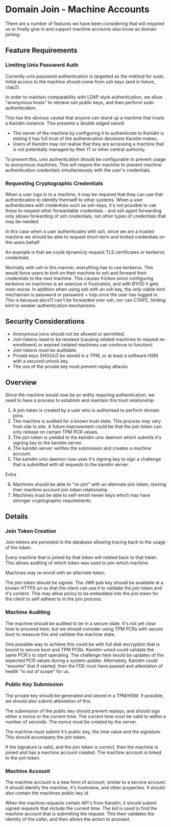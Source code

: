 # Domain Join - Machine Accounts

There are a number of features we have been considering that will required us to finally give in and
support machine accounts also know as domain joining.

## Feature Requirements

### Limiting Unix Password Auth

Currently unix password authentication is targetted as the method for sudo. Initial access to the
machine should come from ssh keys (and in future, ctap2).

In order to maintain compatability with LDAP style authentication, we allow "anonymous hosts" to
retrieve ssh public keys, and then perform sudo authentication.

This has the obvious caveat that anyone can stand up a machine that trusts a Kanidm instance. This
presents a double edged sword:

- The owner of the machine by configuring it to authenticate to Kanidm is stating it has full trust
  of the authentication decisions Kanidm makes.
- Users of Kanidm may not realise that they are accessing a machine that is not potentially managed
  by their IT or other central authority.

To prevent this, unix authentication should be configurable to prevent usage to anonymous machines.
This will require the machine to present machine authentication credentials simultaneously with the
user's credentials.

### Requesting Cryptographic Credentials

When a user logs in to a machine, it may be required that they can use that authentication to
identify themself to other systems. When a user authenticates with credentials such as ssh-keys,
it's not possible to use these to request other forwardable credentials - and ssh agent forwarding
only allows forwarding of ssh credentials, not other types of credentials that may be needed.

In this case when a user authenticates with ssh, since we are a trusted machine we should be able to
request short-term and limited credentials on the users behalf.

An example is that we could dynamicly request TLS certificates or kerberos credentials.

Normally with ssh in this manner, everything has to use kerberos. This would force users to kinit on
their machine to ssh and forward their credentials to the next machine. This causes friction since
configuring kerberos on machines is an exercise in frustration, and with BYOD it gets even worse. In
addition when using ssh with an ssh key, the only viable kinit mechanism is password or password +
totp once the user has logged in. This is because pkcs11 can't be forwarded over ssh, nor can CTAP2,
limiting kinit to weaker authentication mechanisms.

## Security Considerations

- Anonymous joins should not be allowed or permitted.
- Join tokens need to be revoked (causing related machines to request re-enrollment) or expired
  (related machines can continue to function)
- Join tokens must be auditable.
- Private keys SHOULD be stored in a TPM, or at least a software HSM with a secured unlock key.
- The use of the private key must prevent replay attacks

## Overview

Since the machine would now be an entity requiring authentication, we need to have a process to
establish and maintain this trust relationship.

1. A join token is created by a user who is authorised to perform domain joins.
2. The machine is audited for a known trust state. This process may vary from site to site. A future
   improvement could be that the join token can only release on certain TPM PCR values.
3. The join token is yielded to the kanidm unix daemon which submits it's signing key to the kanidm
   server.
4. The kanidm server verifies the submission and creates a machine account.
5. The kanidm unix daemon now uses it's signing key to sign a challenge that is submitted with all
   requests to the kanidm server.

Extra

6. Machines should be able to "re-join" with an alternate join token, moving their machine account
   join token relationship.
7. Machines must be able to self-enroll newer keys which may have stronger cryptographic
   requirements.

## Details

### Join Token Creation

Join tokens are persisted in the database allowing tracing back to the usage of the token.

Every machine that is joined by that token will related back to that token. This allows auditing of
which token was used to join which machine.

Machines may re-enroll with an alternate token.

The join token should be signed. The JWK pub key should be available at a known HTTPS uri so that
the client can use it to validate the join token and it's content. This _may_ allow policy to be
embedded into the join token for the client to self-adhere to in the join process.

### Machine Auditing

The machine should be audited to be in a secure state. It's not yet clear how to proceed here, but
we should consider using TPM PCRs with secure boot to measure this and validate the machine state.

One possible way to achieve this could be with full disk encryption that is bound to secure boot and
TPM PCRs. Kanidm-unixd could validate the same PCR's to start operating. The challenge here would be
updates of the expected PCR values during a system update. Alternately, Kanidm could "assume" that
if started, then the FDE must have passed and attestation of health "is out of scope" for us.

### Public Key Submission

The private key should be generated and stored in a TPM/HSM. If possible, we should also submit
attestation of this.

The submission of the public key should prevent replays, and should sign either a nonce or the
current time. The current time must be valid to within a number of seconds. The nonce must be
created by the server.

The machine must submit it's public key, the time value and the signature. This should accompany the
join token.

If the signature is valid, and the join token is correct, then the machine is joined and has a
machine account created. The machine account is linked to the join token.

### Machine Account

The machine account is a new form of account, similar to a service account. It should identify the
machine, it's hostname, and other properties. It should also contain the machines public key id.

When the machine requests certain API's from Kanidm, it should submit signed requests that include
the current time. The kid is used to find the machine account that is submitting the request. This
then validates the identity of the caller, and then allows the action to proceed.
